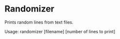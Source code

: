 # Randomizer

Prints random lines from text files.

Usage: randomizer [filename] [number of lines to print]
